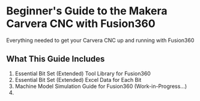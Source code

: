# Beginner's Guide to the Makera Carvera CNC with Fusion360
Everything needed to get your Carvera CNC up and running with Fusion360

## What This Guide Includes
1. Essential Bit Set (Extended) Tool Library for Fusion360
2. Essential Bit Set (Extended) Excel Data for Each Bit
3. Machine Model Simulation Guide for Fusion360 (Work-in-Progress...)
4. 
